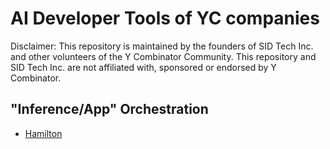 # AI Developer Tools of YC companies
Disclaimer: This repository is maintained by the founders of SID Tech Inc. and other volunteers of the Y Combinator Community.
This repository and SID Tech Inc. are not affiliated with, sponsored or endorsed by Y Combinator.

## "Inference/App" Orchestration
* [Hamilton](https://github.com/dagWorks-Inc/hamilton)

